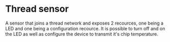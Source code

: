 # Thread sensor

A sensor that joins a thread network and exposes 2 recources, one being a LED and one being a configuration recource.
It is possible to turn off and on the LED as well as configure the device to transmit it's chip temperature.
